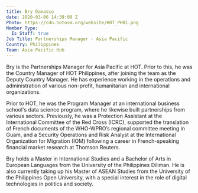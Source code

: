 ```yaml
---
title: Bry Damasco
date: 2020-03-06 14:39:00 Z
Photo: https://cdn.hotosm.org/website/HOT_PH01.png
Member Type:
  Is Staff: true
Job Title: Partnerships Manager - Asia Pacific
Country: Philippines
Team: Asia Pacific Hub
---
```


Bry is the Partnerships Manager for Asia Pacific at HOT. Prior to this, he was the Country Manager of HOT Philippines, after joining the team as the Deputy Country Manager. He has experience working in the operations and administration of various non-profit, humanitarian and international organizations.

Prior to HOT, he was the Program Manager at an international business school's data science program, where he likewise built partnerships from various sectors. Previously, he was a Protection Assistant at the International Committee of the Red Cross (ICRC), supported the translation of French documents of the WHO-WPRO’s regional committee meeting in Guam, and a Security Operations and Risk Analyst at the International Organization for Migration (IOM) following a career in French-speaking financial market research at Thomson Reuters.

Bry holds a Master in International Studies and a Bachelor of Arts in European Languages from the University of the Philippines Diliman. He is also currently taking up his Master of ASEAN Studies from the University of the Philippines Open University, with a special interest in the role of digital technologies in politics and society.
